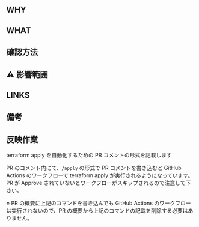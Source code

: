 ## WHY
<!-- なぜこの変更をするのか、課題は何か、この変更を行った理由を記述 -->

## WHAT
<!-- このPRで何ができる or できないようになるのかの概要を記述 -->

## 確認方法
<!-- このPRの動作確認として何を確認すべきかを記述 -->

## :warning: 影響範囲
<!--- このPRが影響する範囲を箇条書きで列挙していく-->

## LINKS
<!--- JIRAなどの関連リンクを箇条書きで列挙していく -->

## 備考
<!-- いろいろ書いてよい。-->

## 反映作業
terraform apply を自動化するための PR コメントの形式を記載します

PR のコメント内にて、`/apply` の形式で PR コメントを書き込むと GitHub Actions のワークフローで terraform apply が実行されるようになっています。
PR が Approve されていないとワークフローがスキップされるので注意して下さい。

※ PR の概要に上記のコマンドを書き込んでも GitHub Actions のワークフローは実行されないので、PR の概要から上記のコマンドの記載を削除する必要はありません。
